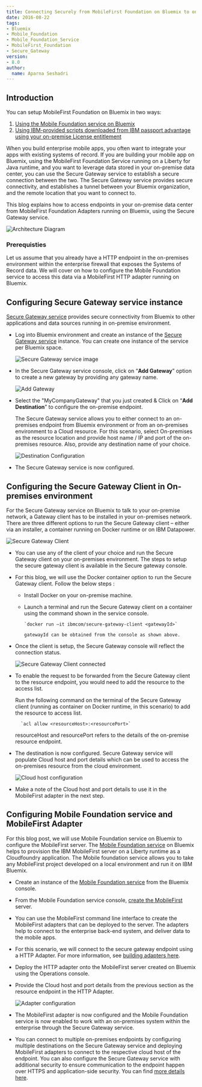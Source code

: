 ```yaml
---
title: Connecting Securely from MobileFirst Foundation on Bluemix to on-premises systems using the Secure Gateway service
date: 2016-08-22
tags:
- Bluemix
- Mobile_Foundation
- Mobile_Foundation_Service
- MobileFirst_Foundation
- Secure_Gateway
version:
- 8.0
author:
  name: Aparna Seshadri
---
```

## Introduction
You can setup MobileFirst Foundation on Bluemix in two ways:

1.	[Using the Mobile Foundation service on Bluemix](https://console.bluemix.net/catalog/services/mobile-foundation)
2.	[Using IBM-provided scripts downloaded from IBM passport advantage using your on-premise License entitlement](https://mobilefirstplatform.ibmcloud.com/tutorials/en/foundation/8.0/bluemix/mobilefirst-server-using-scripts/)

When you build enterprise mobile apps, you often want to integrate your apps with existing systems of record. If you are building your mobile app on Bluemix, using the MobileFirst Foundation Service running on a Liberty for Java runtime, and you want to leverage data stored in your on-premise data center, you can use the Secure Gateway service to establish a secure connection between the two. The Secure Gateway service provides secure connectivity, and establishes a tunnel between your Bluemix organization, and the remote location that you want to connect to.

This blog explains how to access endpoints in your on-premise data center from MobileFirst Foundation Adapters running on Bluemix, using the Secure Gateway service.

  ![Architecture Diagram]({{site.baseurl}}/assets/blog/2016-08-22-connecting-to-on-premise-backends-with-bluemix-secure-gateway-service/architecture_diagram.png)

### Prerequisties
Let us assume that you already have a HTTP endpoint in the on-premises environment within the enterprise firewall that exposes the Systems of Record data. We will cover on how to configure the Mobile Foundation service to access this data via a MobileFirst HTTP adapter running on Bluemix.

## Configuring  Secure Gateway service instance
[Secure Gateway service](https://console.ng.bluemix.net/docs/services/SecureGateway/secure_gateway.html) provides secure connectivity from Bluemix to other applications and data sources running in on-premise environment.

- Log into Bluemix environment and create an instance of the [Secure Gateway service](https://new-console.ng.bluemix.net/catalog/services/secure-gateway/) instance. You can create one instance of the service per Bluemix space.

  ![Secure Gateway service image]({{site.baseurl}}/assets/blog/2016-08-22-connecting-to-on-premise-backends-with-bluemix-secure-gateway-service/secure_gateway_service.png)

- In the Secure Gateway service console, click on “**Add Gateway**” option to create a new gateway by providing any gateway name.

  ![Add Gateway]({{site.baseurl}}/assets/blog/2016-08-22-connecting-to-on-premise-backends-with-bluemix-secure-gateway-service/addgateway.png)

- Select the "MyCompanyGateway" that you just created & Click on “**Add Destination**” to configure the on-premise endpoint.

    The Secure Gateway service allows you to either connect to an on-premises endpoint from Bluemix environment or from an on-premises environment to a Cloud resource. For this scenario, select On-premises as the resource location and provide host name / IP and port of the on-premises resource. Also, provide any destination name of your choice.

  ![Destination Configuration]({{site.baseurl}}/assets/blog/2016-08-22-connecting-to-on-premise-backends-with-bluemix-secure-gateway-service/destination_configuration.png)

- The Secure Gateway service is now configured.

## Configuring the Secure Gateway Client in On-premises environment
For the Secure Gateway service on Bluemix to talk to your on-premise network, a Gateway client has to be installed in your on-premises network. There are three different options to run the Secure Gateway client – either via an installer, a container running on Docker runtime or on IBM Datapower.

![Secure Gateway Client]({{site.baseurl}}/assets/blog/2016-08-22-connecting-to-on-premise-backends-with-bluemix-secure-gateway-service/secure_gateway_client.png)

- You can use any of the client of your choice and run the Secure Gateway client on your on-premises environment. The steps to setup the secure gateway client is available in the Secure gateway console.

- For this blog, we will use the Docker container option to run the Secure Gateway client. Follow the below steps :

  - Install Docker on your on-premise machine.
  - Launch a terminal and run the Secure Gateway client on a container using the command shown in the service console.

        `docker run –it ibmcom/secure-gateway-client <gatewayId>`

        gatewayId can be obtained from the console as shown above.

- Once the client is setup, the Secure Gateway console will reflect the connection status.

  ![Secure Gateway Client connected]({{site.baseurl}}/assets/blog/2016-08-22-connecting-to-on-premise-backends-with-bluemix-secure-gateway-service/gateway_client_connected.png)

- To enable the request to be forwarded from the Secure Gateway client to the resource endpoint, you would need to add the resource to the access list.

    Run the following command on the terminal of the Secure Gateway client (running as container on Docker runtime, in this scenario) to add the resource to access list.

        `acl allow <resourceHost>:<resourcePort>`

    resourceHost and resourcePort refers to the details of the on-premise resource endpoint.

- The destination is now configured. Secure Gateway service will populate Cloud host and port details which can be used to access the on-premises resource from the cloud environment.

  ![Cloud host configuration]({{site.baseurl}}/assets/blog/2016-08-22-connecting-to-on-premise-backends-with-bluemix-secure-gateway-service/cloud_host_configuration.png)

- Make a note of the Cloud host and port details to use it in the MobileFirst adapter in the next step.

## Configuring Mobile Foundation service and MobileFirst Adapter
For this blog post, we will use Mobile Foundation service on Bluemix to configure the MobileFirst server. The [Mobile Foundation service](https://new-console.ng.bluemix.net/catalog/services/mobile-foundation) on Bluemix helps to provision the IBM MobileFirst server on a Liberty runtime as a Cloudfoundry application. The Mobile foundation service allows you to take any MobileFirst project developed on a local environment and run it on IBM Bluemix.

- Create an instance of the [Mobile Foundation service](https://console.bluemix.net/catalog/services/mobile-foundation) from the Bluemix console.

- From the Mobile Foundation service console, [create the MobileFirst](https://mobilefirstplatform.ibmcloud.com/tutorials/en/foundation/8.0/bluemix/using-mobile-foundation/) server.

- You can use the MobileFirst command line interface to create the MobileFirst adapters that can be deployed to the server. The adapters help to connect to the enterprise back-end system, and deliver data to the mobile apps.

- For this scenario, we will connect to the secure gateway endpoint using a HTTP Adapter. For more information, see [building adapters here](https://mobilefirstplatform.ibmcloud.com/tutorials/en/foundation/8.0/adapters/).

- Deploy the HTTP adapter onto the MobileFirst server created on Bluemix using the Operations console.

- Provide the Cloud host and port details from the previous section as the resource endpoint in the HTTP Adapter.

  ![Adapter configuration]({{site.baseurl}}/assets/blog/2016-08-22-connecting-to-on-premise-backends-with-bluemix-secure-gateway-service/adapter_configuration.png)

- The MobileFirst adapter is now configured and the Mobile Foundation service is now enabled to work with an on-premises system within the enterprise through the Secure Gateway service.

- You can connect to multiple on-premises endpoints by configuring multiple destinations on the Secure Gateway service and deploying MobileFirst adapters to connect to the respective cloud host of the endpoint.
  You can also configure the Secure Gateway service with additional security to ensure communication to the endpoint happen over HTTPS and application-side security. You can find [more details here](https://new-console.ng.bluemix.net/docs/services/SecureGateway/sg_overview.html#sg_overview).
